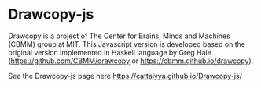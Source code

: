 # Drawcopy-js

Drawcopy is a project of The Center for Brains, Minds and Machines (CBMM) group at MIT. 
This Javascript version is developed based on the original version implemented in Haskell language by Greg Hale (https://github.com/CBMM/drawcopy or https://cbmm.github.io/drawcopy).

See the Drawcopy-js page here https://cattalyya.github.io/Drawcopy-js/
